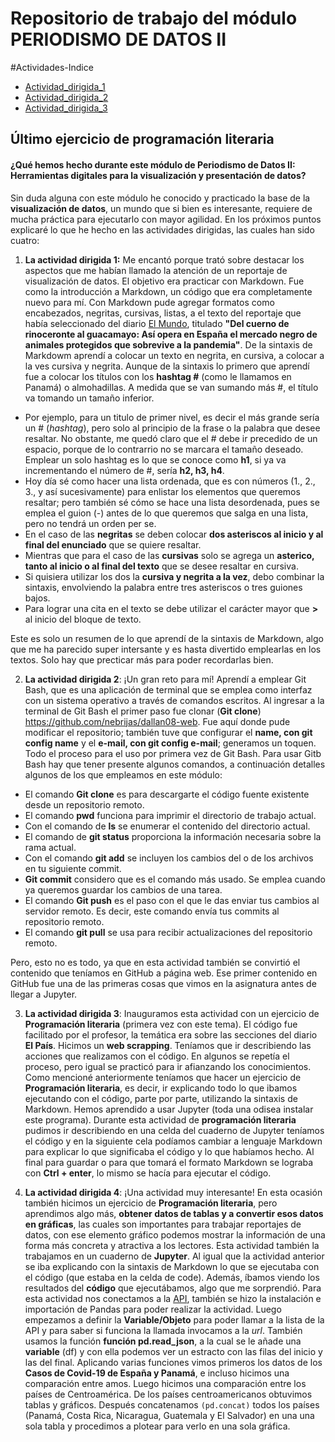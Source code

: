 # Repositorio de trabajo del módulo PERIODISMO DE DATOS II

#Actividades-Indice 


- [Actividad_dirigida_1](ad1.md)
- [Actividad_dirigida_2](ad2.md)
- [Actividad_dirigida_3](ad3.md)


## Último ejercicio de programación literaria

#### ¿Qué hemos hecho durante este módulo de Periodismo de Datos II: Herramientas digitales para la visualización y presentación de datos? 

Sin duda alguna con este módulo he conocido y practicado la base de la **visualización de datos**, un mundo que si bien es interesante, requiere de mucha práctica para ejecutarlo con mayor agilidad. En los próximos puntos explicaré lo que he hecho en las actividades dirigidas, las cuales han sido cuatro:

1. **La actividad dirigida 1:** Me encantó porque trató sobre destacar los aspectos que me habían llamado la atención de un reportaje de visualización de datos. El objetivo era practicar con Markdown. Fue como la introducción a Markdown, un código que era completamente nuevo para mí. Con Markdown pude agregar formatos como encabezados, negritas, cursivas, listas, a el texto del reportaje que había seleccionado del diario [El Mundo](https://www.elmundo.es/ciencia-y-salud/medio-ambiente/2021/12/30/61bcd569fc6c83a2308b459a.html), titulado **"Del cuerno de rinoceronte al guacamayo: Así opera en España el mercado negro de animales protegidos que sobrevive a la pandemia"**. 
De la sintaxis de Markdowm aprendí a colocar un texto en negrita, en cursiva, a colocar a la ves cursiva y negrita. Aunque de la sintaxis lo primero que aprendí fue a colocar los títulos con los **hashtag #** (como le llamamos en Panamá) o almohadillas. A medida que se van sumando más #, el título va tomando un tamaño inferior. 
- Por ejemplo, para un titulo de primer nivel, es decir el más grande sería un # (*hashtag*), pero solo al principio de la frase o la palabra que desee resaltar. No obstante, me quedó claro que el # debe ir precedido de un espacio, porque de lo contrarrio no se marcara el tamaño deseado. Emplear un solo hashtag es lo que se conoce como **h1**, si ya va incrementando el número de #, sería **h2, h3, h4**.
- Hoy día sé como hacer una lista ordenada, que es con números (1., 2., 3., y así sucesivamente) para enlistar los elementos que queremos resaltar; pero también sé cómo se hace una lista desordenada, pues se emplea el guion (-) antes de lo que queremos que salga en una lista, pero no tendrá un orden per se.  
- En el caso de las **negritas** se deben colocar **dos asteriscos al inicio y al final del enunciado** que se quiere resaltar. 
- Mientras que para el caso de las **cursivas** solo se agrega un **asterico, tanto al inicio o al final del texto** que se desee resaltar en cursiva. 
- Si quisiera utilizar los dos la **cursiva y negrita a la vez**, debo combinar la sintaxis, envolviendo la palabra entre tres asteriscos o tres guiones bajos.
- Para lograr una cita en el texto se debe utilizar el carácter mayor que **>** al inicio del bloque de texto.
    
Este es solo un resumen de lo que aprendí de la sintaxis de Markdown, algo que me ha parecido super intersante y es hasta divertido emplearlas en los textos. Solo hay que precticar más para poder recordarlas bien. 

2. **La actividad dirigida 2**: ¡Un gran reto para mí! Aprendí a emplear Git Bash, que es una aplicación de terminal que se emplea como interfaz con un sistema operativo a través de comandos escritos.
Al ingresar a la terminal de Git Bash el primer paso fue clonar (**Git clone**) https://github.com/nebrijas/dallan08-web. Fue aquí donde pude modificar el repositorio; también tuve que configurar el **name, con git config name** y el **e-mail, con git config e-mail**; generamos un toquen. Todo el proceso para el uso por primera vez de Git Bash. 
Para usar Gitb Bash hay que tener presente algunos comandos, a continuación detalles algunos de los que empleamos en este módulo:
- El comando **Git clone** es para descargarte el código fuente existente desde un repositorio remoto.
- El comando **pwd** funciona para imprimir el directorio de trabajo actual.
- Con el comando de **ls** se enumerar el contenido del directorio actual.
- El comando de **git status** proporciona la información necesaria sobre la rama actual.
- Con el comando **git add** se incluyen los cambios del o de los archivos en tu siguiente commit.
- **Git commit** considero que es el comando más usado. Se emplea cuando ya queremos guardar los cambios de una tarea.
- El comando **Git push** es el paso con el que le das enviar tus cambios al servidor remoto. Es decir, este comando envía tus commits al repositorio remoto.
- El comando **git pull** se usa para recibir actualizaciones del repositorio remoto. 

Pero, esto no es todo, ya que en esta actividad también se convirtió el contenido que teníamos en GitHub a página web. Ese primer contenido en GitHub fue una de las primeras cosas que vimos en la asignatura antes de llegar a Jupyter. 

3. **La actividad dirigida 3**: Inauguramos esta actividad con un ejercicio de **Programación literaria** (primera vez con este tema). El código fue facilitado por el profesor, la temática era sobre las secciones del diario **El País**. Hicimos un **web scrapping**. 
Teníamos que ir describiendo las acciones que realizamos con el código. En algunos se repetía el proceso, pero igual se practicó para ir afianzando los conocimientos. 
Como mencioné anteriormente teníamos que hacer un ejercicio de **Programación literaria**, es decir, ir explicando todo lo que ibamos ejecutando con el código, parte por parte, utilizando la sintaxis de Markdown. Hemos aprendido a usar Jupyter (toda una odisea instalar este programa). Durante esta actividad de **programación literaria** pudimos ir describiendo en una celda del cuaderno de Jupyter teníamos el código y en la siguiente cela podíamos cambiar a lenguaje Markdown para explicar lo que significaba el código y lo que habíamos hecho. Al final para guardar o para que tomará el formato Markdown se lograba con **Ctrl + enter**, lo mismo se hacía para ejecutar el código. 

4. **La actividad dirigida 4**: ¡Una actividad muy interesante! En esta ocasión también hicimos un ejercicio de **Programación literaria**, pero aprendimos algo más, **obtener datos de tablas y a convertir esos datos en gráficas**, las cuales son importantes para trabajar reportajes de datos, con ese elemento gráfico podemos mostrar la información de una forma más concreta y atractiva a los lectores. Esta actividad también la trabajamos en un cuaderno de **Jupyter**. Al igual que la actividad anterior se iba explicando con la sintaxis de Markdown lo que se ejecutaba con el código (que estaba en la celda de code). Además, íbamos viendo los resultados del **código** que ejecutábamos, algo que me sorprendió. 
Para esta actividad nos conectamos a la [API](https://api.covid19api.com/), también se hizo la instalación e importación de Pandas para poder realizar la actividad. Luego empezamos a definir la **Variable/Objeto** para poder llamar a la lista de la API y para saber si funciona la llamada invocamos a la *url*.
También usamos la función **función pd.read_json**, a la cual se le añade una **variable** (df) y con ella podemos ver un estracto con las filas del inicio y las del final.
Aplicando varias funciones vimos primeros los datos de los **Casos de Covid-19 de España y Panamá**, e incluso hicimos una comparación entre amos. Luego hicimos una comparación entre los países de Centroamérica. De los países centroamericanos obtuvimos tablas y gráficos. Después concatenamos `(pd.concat)` todos los países (Panamá, Costa Rica, Nicaragua, Guatemala y El Salvador) en una una sola tabla y procedimos a plotear para verlo en una sola gráfica. 



